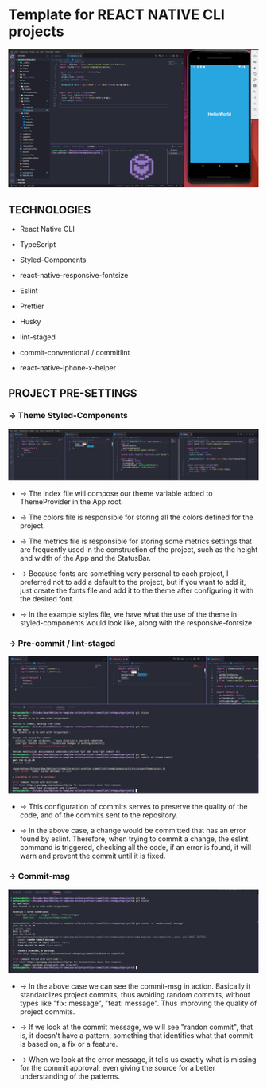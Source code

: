 # Template for REACT NATIVE CLI projects

<div>
  <img src="./src/assets/readme/example.png"/>
</div>

##  TECHNOLOGIES

<ul>
  <li>
    <p>React Native CLI</p>
  </li>
  <li>
    <p>TypeScript</p>
  </li>
  <li>
    <p>Styled-Components</p>
  </li>
  <li>
    <p>react-native-responsive-fontsize</p>
  </li>
  <li>
    <p>Eslint</p>
  </li>
  <li>
    <p>Prettier</p>
  </li>
  <li>
    <p>Husky</p>
  </li>
  <li>
    <p>lint-staged</p>
  </li>
  <li>
    <p>commit-conventional / commitlint</p>
  </li>
  <li>
    <p>react-native-iphone-x-helper</p>
  </li>
</ul>

##  PROJECT PRE-SETTINGS

###  -> Theme Styled-Components

<div>
  <img src="./src/assets/readme/theme_example.png"/>
</div>
<ul>
  <li>
    <p> -> The index file will compose our theme variable added to ThemeProvider in the App root.</p>
  </li>
  <li>
    <p> -> The colors file is responsible for storing all the colors defined for the project.</p>
  </li>
  <li>
    <p> -> The metrics file is responsible for storing some metrics settings that are frequently used in the construction of the project, such as the height and width of the App and the StatusBar.</p>
  </li>
  <li>
    <p> -> Because fonts are something very personal to each project, I preferred not to add a default to the project, but if you want to add it, just create the fonts file and add it to the theme after configuring it with the desired font.</p>
  </li>
  <li>
    <p> -> In the example styles file, we have what the use of the theme in styled-components would look like, along with the responsive-fontsize.</p>
  </li>
</ul>

###  -> Pre-commit / lint-staged

<div>
  <img src="./src/assets/readme/pre-commit_example.png"/>
</div>
<ul>
  <li>
    <p> -> This configuration of commits serves to preserve the quality of the code, and of the commits sent to the repository.</p>
  </li>
  <li>
    <p> -> In the above case, a change would be committed that has an error found by eslint. Therefore, when trying to commit a change, the eslint command is triggered, checking all the code, if an error is found, it will warn and prevent the commit until it is fixed.</p>
  </li>
</ul>


###  -> Commit-msg

<div>
  <img src="./src/assets/readme/fail_commit_push.png"/>
</div>
<ul>
  <li>
    <p> -> In the above case we can see the commit-msg in action. Basically it standardizes project commits, thus avoiding random commits, without types like "fix: message", "feat: message". Thus improving the quality of project commits.</p>
  </li>
  <li>
    <p> -> If we look at the commit message, we will see "randon commit", that is, it doesn't have a pattern, something that identifies what that commit is based on, a fix or a feature.</p>
  </li>
  <li>
    <p> -> When we look at the error message, it tells us exactly what is missing for the commit approval, even giving the source for a better understanding of the patterns.</p>
  </li>
</ul>



